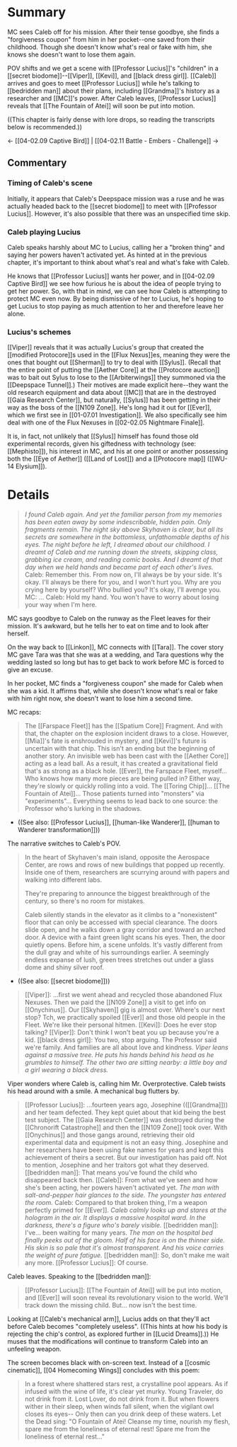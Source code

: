 # Summary
MC sees Caleb off for his mission. After their tense goodbye, she finds a "forgiveness coupon" from him in her pocket--one saved from their childhood. Though she doesn't know what's real or fake with him, she knows she doesn't want to lose them again.

POV shifts and we get a scene with [[Professor Lucius]]'s "children" in a [[secret biodome]]--[[Viper]], [[Kevi]], and [[black dress girl]]. [[Caleb]] arrives and goes to meet [[Professor Lucius]] while he's talking to [[bedridden man]] about their plans, including [[Grandma]]'s history as a researcher and [[MC]]'s power. After Caleb leaves, [[Professor Lucius]] reveals that [[The Fountain of Atei]] will soon be put into motion.

((This chapter is fairly dense with lore drops, so reading the transcripts below is recommended.))

← [[04-02.09 Captive Bird]] | [[04-02.11 Battle - Embers - Challenge]] →
## Commentary

### Timing of Caleb's scene
Initially, it appears that Caleb's Deepspace mission was a ruse and he was actually headed back to the [[secret biodome]] to meet with [[Professor Lucius]]. However, it's also possible that there was an unspecified time skip.

### Caleb playing Lucius
Caleb speaks harshly about MC to Lucius, calling her a "broken thing" and saying her powers haven't activated yet. As hinted at in the previous chapter, it's important to think about what's real and what's fake with Caleb.

He knows that [[Professor Lucius]] wants her power, and in [[04-02.09 Captive Bird]] we see how furious he is about the idea of people trying to get her power. So, with that in mind, we can see how Caleb is attempting to protect MC even now. By being dismissive of her to Lucius, he's hoping to get Lucius to stop paying as much attention to her and therefore leave her alone.

### Lucius's schemes
[[Viper]] reveals that it was actually Lucius's group that created the [[modified Protocore]]s used in the [[Flux Nexus]]es, meaning they were the ones that bought out [[Sherman]] to try to deal with [[Sylus]]. (Recall that the entire point of putting the [[Aether Core]] at the [[Protocore auction]] was to bait out Sylus to lose to the [[Arbiterwings]] they summoned via the [[Deepspace Tunnel]].) Their motives are made explicit here--they want the old research equipment and data about [[MC]] that are in the destroyed [[Gaia Research Center]], but naturally, [[Sylus]] has been getting in their way as the boss of the [[N109 Zone]]. He's long had it out for [[Ever]], which we first see in [[01-07.01 Investigation]]. We also specifically see him deal with one of the Flux Nexuses in [[02-02.05 Nightmare Finale]].

It is, in fact, not unlikely that [[Sylus]] himself has found those old experimental records, given his giftedness with technology (see: [[Mephisto]]), his interest in MC, and his at one point or another possessing both the [[Eye of Aether]] ([[Land of Lost]]) and a [[Protocore map]] ([[WU-14 Elysium]]).

# Details
> *I found Caleb again. And yet the familiar person from my memories has been eaten away by some indescribable, hidden pain. Only fragments remain.*
> *The night sky above Skyhaven is clear, but all its secrets are somewhere in the bottomless, unfathomable depths of his eyes.*
> *The night before he left, I dreamed about our childhood.*
> *I dreamt of Caleb and me running down the streets, skipping class, grabbing ice cream, and reading comic books.*
> *And I dreamt of that day when we held hands and became part of each other's lives.*
> Caleb: Remember this. From now on, I'll always be by your side. It's okay. I'll always be there for you, and I won't hurt you. Why are you crying here by yourself? Who bullied you? It's okay, I'll avenge you.
> MC: ...
> Caleb: Hold my hand. You won't have to worry about losing your way when I'm here.

MC says goodbye to Caleb on the runway as the Fleet leaves for their mission. It's awkward, but he tells her to eat on time and to look after herself.

On the way back to [[Linkon]], MC connects with [[Tara]]. The cover story MC gave Tara was that she was at a wedding, and Tara questions why the wedding lasted so long but has to get back to work before MC is forced to give an excuse.

In her pocket, MC finds a "forgiveness coupon" she made for Caleb when she was a kid. It affirms that, while she doesn't know what's real or fake with him right now, she doesn't want to lose him a second time.

MC recaps:
> The [[Farspace Fleet]] has the [[Spatium Core]] Fragment. And with that, the chapter on the explosion incident draws to a close. However, [[Mia]]'s fate is enshrouded in mystery, and [[Kevi]]'s future is uncertain with that chip. This isn't an ending but the beginning of another story. An invisible web has been cast with the [[Aether Core]] acting as a lead ball. As a result, it has created a gravitational field that's as strong as a black hole. [[Ever]], the Farspace Fleet, myself... Who knows how many more pieces are being pulled in? Either way, they're slowly or quickly rolling into a void.
> The [[Toring Chip]]... [[The Fountain of Atei]]... Those patients turned into "monsters" via "experiments"... Everything seems to lead back to one source: the Professor who's lurking in the shadows.
* ((See also: [[Professor Lucius]], [[human-like Wanderer]], [[human to Wanderer transformation]]))

The narrative switches to Caleb's POV.
> In the heart of Skyhaven's main island, opposite the Aerospace Center, are rows and rows of new buildings that popped up recently. Inside one of them, researchers are scurrying around with papers and walking into different labs.
> 
> They're preparing to announce the biggest breakthrough of the century, so there's no room for mistakes.
> 
> Caleb silently stands in the elevator as it climbs to a "nonexistent" floor that can only be accessed with special clearance. The doors slide open, and he walks down a gray corridor and toward an arched door. A device with a faint green light scans his eyes. Then, the door quietly opens. Before him, a scene unfolds. It's vastly different from the dull gray and white of his surroundings earlier. A seemingly endless expanse of lush, green trees stretches out under a glass dome and shiny silver roof.
* ((See also: [[secret biodome]]))

> [[Viper]]: ...first we went ahead and recycled those abandoned Flux Nexuses. Then we paid the [[N109 Zone]] a visit to get info on [[Onychinus]]. Our [[Skyhaven]] gig is almost over. Where's our next stop? Tch, we practically spoiled [[Ever]] and those old people in the Fleet. We're like their personal hitmen.
> [[Kevi]]: Does he ever stop talking?
> [[Viper]]: Don't think I won't beat you up because you're a kid.
> [[black dress girl]]: You two, stop arguing. The Professor said we're family. And families are all about love and kindness.
> *Viper leans against a massive tree. He puts his hands behind his head as he grumbles to himself. The other two are sitting nearby: a little boy and a girl wearing a black dress.*

Viper wonders where Caleb is, calling him Mr. Overprotective. Caleb twists his head around with a smile. A mechanical bug flutters by.

> [[Professor Lucius]]: ...fourteen years ago, Josephine (([[Grandma]])) and her team defected. They kept quiet about that kid being the best test subject. The [[Gaia Research Center]] was destroyed during the [[Chronorift Catastrophe]] and then the [[N109 Zone]] took over. With [[Onychinus]] and those gangs around, retrieving their old experimental data and equipment is not an easy thing. Josephine and her researchers have been using fake names for years and kept this achievement of theirs a secret. But our investigation has paid off. Not to mention, Josephine and her traitors got what they deserved.
> [[bedridden man]]: That means you've found the child who disappeared back then.
> [[Caleb]]: From what we've seen and how she's been acting, her powers haven't activated yet.
> *The man with salt-and-pepper hair glances to the side. The youngster has entered the room.*
> Caleb: Compared to that broken thing, I'm a weapon perfectly primed for [[Ever]].
> *Caleb calmly looks up and stares at the hologram in the air. It displays a massive hospital ward. In the darkness, there's a figure who's barely visible.*
> [[bedridden man]]: I've... been waiting for many years.
> *The man on the hospital bed finally peeks out of the gloom. Half of his face is on the thinner side. His skin is so pale that it's almost transparent. And his voice carries the weight of pure fatigue.*
> [[bedridden man]]: So, don't make me wait any more.
> [[Professor Lucius]]: Of course.

Caleb leaves. Speaking to the [[bedridden man]]:
> [[Professor Lucius]]: [[The Fountain of Atei]] will be put into motion, and [[Ever]] will soon reveal its revolutionary vision to the world. We'll track down the missing child. But... now isn't the best time.

Looking at [[Caleb's mechanical arm]], Lucius adds on that they'll act before Caleb becomes "completely useless". ((This hints at how his body is rejecting the chip's control, as explored further in [[Lucid Dreams]].)) He muses that the modifications will continue to transform Caleb into an unfeeling weapon.


The screen becomes black with on-screen text. Instead of a [[cosmic cinematic]], [[04 Homecoming Wings]] concludes with this poem:
> In a forest where shattered stars rest, a crystalline pool appears.
> As if infused with the wine of life, it's clear yet murky.
> Young Traveler, do not drink from it.
> Lost Lover, do not drink from it.
> But when flowers wither in their sleep, when winds fall silent, when the vigilant owl closes its eyes--
> Only then can you drink deep of these waters.
> Let the Dead sing:
> "O Fountain of Atei! Cleanse my time, nourish my flesh, spare me from the loneliness of eternal rest!
> Spare me from the loneliness of eternal rest..."